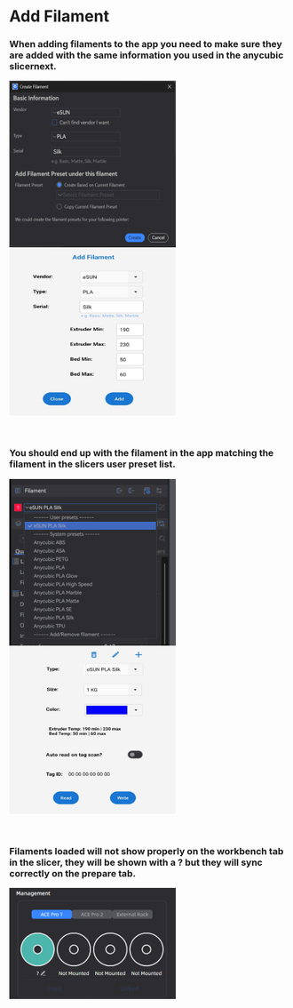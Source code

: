 # Add Filament

### When adding filaments to the app you need to make sure they are added with the same information you used in the anycubic slicernext.

<img src=https://github.com/DnG-Crafts/ACE-RFID/blob/main/docs/Filament/asn_add.png width=300 height=300> <img src=https://github.com/DnG-Crafts/ACE-RFID/blob/main/docs/Filament/app_add.jpg width=300 height=300>

<br>

### You should end up with the filament in the app matching the filament in the slicers user preset list.



<img src=https://github.com/DnG-Crafts/ACE-RFID/blob/main/docs/Filament/asn_list.png width=300 height=300> <img src=https://github.com/DnG-Crafts/ACE-RFID/blob/main/docs/Filament/app_list.jpg width=300 height=300>

<br>

### Filaments loaded will not show properly on the workbench tab in the slicer, they will be shown with a <b>?</b> but they will sync correctly on the prepare tab.

<img src=https://github.com/DnG-Crafts/ACE-RFID/blob/main/docs/Filament/asn_wb.png width=300 height=200>